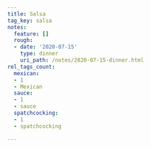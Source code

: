 ```yaml
---
title: Salsa
tag_key: salsa
notes:
  feature: []
  rough:
  - date: '2020-07-15'
    type: dinner
    uri_path: /notes/2020-07-15-dinner.html
rel_tags_count:
  mexican:
  - 1
  - Mexican
  sauce:
  - 1
  - sauce
  spatchcocking:
  - 1
  - spatchcocking

---
```

